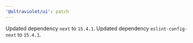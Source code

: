 ```yaml
---
'@ultraviolet/ui': patch
---
```


Updated dependency `next` to `15.4.1`.
Updated dependency `eslint-config-next` to `15.4.1`.
